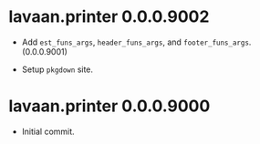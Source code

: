 # lavaan.printer 0.0.0.9002

- Add `est_funs_args`, `header_funs_args`,
  and `footer_funs_args`. (0.0.0.9001)

- Setup `pkgdown` site.

# lavaan.printer 0.0.0.9000

- Initial commit.
